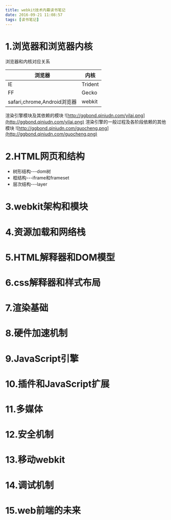 ```yaml
---
title: webkit技术内幕读书笔记
date: 2016-09-21 11:08:57
tags: [读书笔记]
---
```

# 1.浏览器和浏览器内核
浏览器和内核对应关系

|浏览器|内核|
|-----|-----|
|IE|Trident|
|FF|Gecko|
|safari,chrome,Android浏览器|webkit|

<!--more-->

渲染引擎模块及其依赖的模块
![http://ggbond.qiniudn.com/yilai.png](http://ggbond.qiniudn.com/yilai.png)
渲染引擎的一般过程及各阶段依赖的其他模块
![http://ggbond.qiniudn.com/guocheng.png](http://ggbond.qiniudn.com/guocheng.png)
# 2.HTML网页和结构
* 树形结构---dom树
* 框结构---iframe和frameset
* 层次结构---layer

# 3.webkit架构和模块
# 4.资源加载和网络栈
# 5.HTML解释器和DOM模型
# 6.css解释器和样式布局
# 7.渲染基础
# 8.硬件加速机制
# 9.JavaScript引擎
# 10.插件和JavaScript扩展
# 11.多媒体
# 12.安全机制
# 13.移动webkit
# 14.调试机制
# 15.web前端的未来